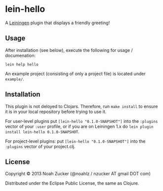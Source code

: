 # lein-hello

A [Leiningen](http://github.com/technomancy/leiningen) plugin that displays a friendly greeting!

## Usage

After installation (see below), execute the following for usage / documenation:

    lein help hello

An example project (consisting of only a project file) is located under `example/`.

## Installation

This plugin is not deloyed to Clojars. Therefore, run `make install` to ensure it is in your local repository before trying to use it.

For user-level plugins put `[lein-hello "0.1.0-SNAPSHOT"]` into the `:plugins` vector of your `:user` profile, or if you are on Leiningen 1.x do `lein plugin install
lein-hello 0.1.0-SNAPSHOT`.

For project-level plugins: put `[lein-hello "0.1.0-SNAPSHOT"]` into the `:plugins` vector of your project.clj.

## License

Copyright © 2013 Noah Zucker (@noahlz / nzucker AT gmail DOT com) 

Distributed under the Eclipse Public License, the same as Clojure.
